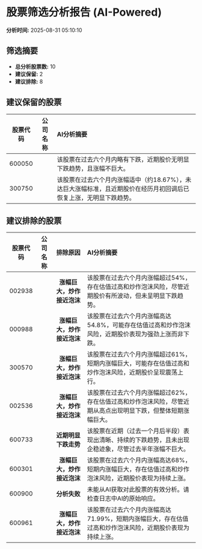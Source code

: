 # 股票筛选分析报告 (AI-Powered)

**分析时间:** 2025-08-31 05:10:10

## 筛选摘要

- **总分析股票数:** 10
- **建议保留:** 2
- **建议排除:** 8

## 建议保留的股票

| 股票代码 | 公司名称 | AI分析摘要 |
|:---:|:---:|:---|
| 600050 |  | 该股票在过去六个月内略有下跌，近期股价无明显下跌趋势，且涨幅不巨大。 |
| 300750 |  | 该股票在过去六个月内涨幅适中（约18.67%），未达巨大涨幅标准，且近期股价在经历月初回调后已恢复上涨，无明显下跌趋势。 |

## 建议排除的股票

| 股票代码 | 公司名称 | 排除原因 | AI分析摘要 |
|:---:|:---:|:---:|:---|
| 002938 |  | **涨幅巨大，炒作接近泡沫** | 该股票在过去六个月内涨幅超过54%，存在估值过高和炒作泡沫风险，尽管近期股价有所波动，但未呈明显下跌趋势。 |
| 000988 |  | **涨幅巨大，炒作接近泡沫** | 该股票在过去六个月内涨幅高达54.8%，可能存在估值过高和炒作泡沫风险，近期股价表现为强劲上涨而非下跌。 |
| 300570 |  | **涨幅巨大，炒作接近泡沫** | 该股票在过去六个月内涨幅超过61%，短期内涨幅巨大，可能存在估值过高和炒作泡沫风险，近期股价呈现震荡上行。 |
| 002536 |  | **涨幅巨大，炒作接近泡沫** | 该股票在过去六个月内涨幅超过62%，存在估值过高和炒作泡沫风险，尽管近期从高点出现明显下跌，但整体短期涨幅巨大。 |
| 600733 |  | **近期明显下跌走势** | 该股票在近期（过去一个月后半段）表现出清晰、持续的下跌趋势，且未出现企稳迹象，尽管过去半年涨幅不巨大。 |
| 600301 |  | **涨幅巨大，炒作接近泡沫** | 该股票在过去六个月内涨幅高达68%，短期内涨幅巨大，存在估值过高和炒作泡沫风险，近期股价表现为持续上涨。 |
| 600900 |  | **分析失败** | 未能从AI获取对此股票的有效分析。请检查日志中AI的原始响应。 |
| 600961 |  | **涨幅巨大，炒作接近泡沫** | 该股票在过去六个月内涨幅高达71.99%，短期内涨幅巨大，存在估值过高和炒作泡沫风险，近期股价表现为持续上涨。 |
